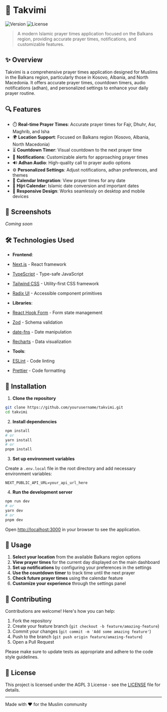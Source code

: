 # 🕌 Takvimi

![Version](https://img.shields.io/badge/version-1.0.0-blue.svg)
![License](https://img.shields.io/badge/license-AGPL-green.svg)

> A modern Islamic prayer times application focused on the Balkans region, providing accurate prayer times, notifications, and customizable features.

## ✨ Overview

Takvimi is a comprehensive prayer times application designed for Muslims in the Balkans region, particularly those in Kosovo, Albania, and North Macedonia. It offers accurate prayer times, countdown timers, audio notifications (adhan), and personalized settings to enhance your daily prayer routine.

## 🔍 Features

- ⏱️ **Real-time Prayer Times**: Accurate prayer times for Fajr, Dhuhr, Asr, Maghrib, and Isha
- 🌍 **Location Support**: Focused on Balkans region (Kosovo, Albania, North Macedonia)
- ⏳ **Countdown Timer**: Visual countdown to the next prayer time
- 🔔 **Notifications**: Customizable alerts for approaching prayer times
- 🔊 **Adhan Audio**: High-quality call to prayer audio options
- ⚙️ **Personalized Settings**: Adjust notifications, adhan preferences, and themes
- 📆 **Calendar Integration**: View prayer times for any date
- 🌙 **Hijri Calendar**: Islamic date conversion and important dates
- 📱 **Responsive Design**: Works seamlessly on desktop and mobile devices

## 📸 Screenshots

*Coming soon*

## 🛠️ Technologies Used

- **Frontend**:
- [Next.js](https://nextjs.org/) - React framework
- [TypeScript](https://www.typescriptlang.org/) - Type-safe JavaScript
- [Tailwind CSS](https://tailwindcss.com/) - Utility-first CSS framework
- [Radix UI](https://www.radix-ui.com/) - Accessible component primitives

- **Libraries**:
- [React Hook Form](https://react-hook-form.com/) - Form state management
- [Zod](https://zod.dev/) - Schema validation
- [date-fns](https://date-fns.org/) - Date manipulation
- [Recharts](https://recharts.org/) - Data visualization

- **Tools**:
- [ESLint](https://eslint.org/) - Code linting
- [Prettier](https://prettier.io/) - Code formatting

## 🚀 Installation

1. **Clone the repository**

```bash
git clone https://github.com/yourusername/takvimi.git
cd takvimi
```

2. **Install dependencies**

```bash
npm install
# or
yarn install
# or
pnpm install
```

3. **Set up environment variables**

Create a `.env.local` file in the root directory and add necessary environment variables:

```
NEXT_PUBLIC_API_URL=your_api_url_here
```

4. **Run the development server**

```bash
npm run dev
# or
yarn dev
# or
pnpm dev
```

Open [http://localhost:3000](http://localhost:3000) in your browser to see the application.

## 📖 Usage

1. **Select your location** from the available Balkans region options
2. **View prayer times** for the current day displayed on the main dashboard
3. **Set up notifications** by configuring your preferences in the settings
4. **Use the countdown timer** to track time until the next prayer
5. **Check future prayer times** using the calendar feature
6. **Customize your experience** through the settings panel

## 🤝 Contributing

Contributions are welcome! Here's how you can help:

1. Fork the repository
2. Create your feature branch (`git checkout -b feature/amazing-feature`)
3. Commit your changes (`git commit -m 'Add some amazing feature'`)
4. Push to the branch (`git push origin feature/amazing-feature`)
5. Open a Pull Request

Please make sure to update tests as appropriate and adhere to the code style guidelines.

## 📄 License

This project is licensed under the AGPL 3 License - see the [LICENSE](LICENSE) file for details.

---

Made with ❤️ for the Muslim community

